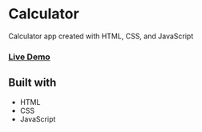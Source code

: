 # Calculator

Calculator app created with HTML, CSS, and JavaScript

### **[Live Demo](https://josue-caballero-sanchez.github.io/calculator/)**

## Built with
- HTML
- CSS
- JavaScript